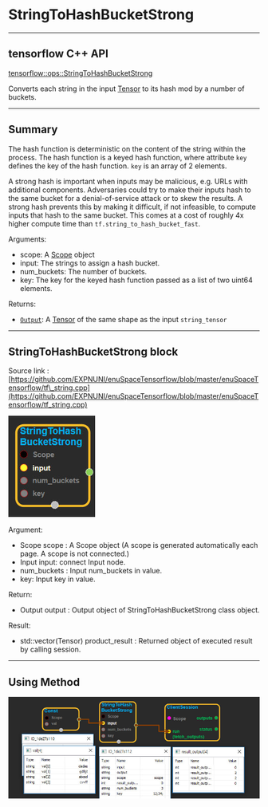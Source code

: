 # StringToHashBucketStrong

---

## tensorflow C++ API

[tensorflow::ops::StringToHashBucketStrong](https://www.tensorflow.org/api_docs/cc/class/tensorflow/ops/string-to-hash-bucket-strong)

Converts each string in the input [Tensor](https://www.tensorflow.org/api_docs/cc/class/tensorflow/tensor.html#classtensorflow_1_1_tensor) to its hash mod by a number of buckets.

---

## Summary

The hash function is deterministic on the content of the string within the process. The hash function is a keyed hash function, where attribute `key` defines the key of the hash function. `key` is an array of 2 elements.

A strong hash is important when inputs may be malicious, e.g. URLs with additional components. Adversaries could try to make their inputs hash to the same bucket for a denial-of-service attack or to skew the results. A strong hash prevents this by making it difficult, if not infeasible, to compute inputs that hash to the same bucket. This comes at a cost of roughly 4x higher compute time than `tf.string_to_hash_bucket_fast`.

Arguments:

* scope: A [Scope](https://www.tensorflow.org/api_docs/cc/class/tensorflow/scope.html#classtensorflow_1_1_scope) object
* input: The strings to assign a hash bucket.
* num\_buckets: The number of buckets.
* key: The key for the keyed hash function passed as a list of two uint64 elements.

Returns:

* [`Output`](https://www.tensorflow.org/api_docs/cc/class/tensorflow/output.html#classtensorflow_1_1_output): A [Tensor](https://www.tensorflow.org/api_docs/cc/class/tensorflow/tensor.html#classtensorflow_1_1_tensor) of the same shape as the input `string_tensor`

---

## StringToHashBucketStrong block

Source link : [https://github.com/EXPNUNI/enuSpaceTensorflow/blob/master/enuSpaceTensorflow/tf\_string.cpp](https://github.com/EXPNUNI/enuSpaceTensorflow/blob/master/enuSpaceTensorflow/tf_string.cpp)

![](/assets/string_op/StringToHashBucketStrong1.jpg)

Argument:

* Scope scope : A Scope object \(A scope is generated automatically each page. A scope is not connected.\)
* Input input: connect  Input node.
* num\_buckets : Input num\_buckets in value. 
* key: Input key in value. 

Return:

* Output output : Output object of StringToHashBucketStrong class object.

Result:

* std::vector\(Tensor\) product\_result : Returned object of executed result by calling session.

---

## Using Method

![](/assets/string_op/StringToHashBucketStrong2.jpg)

